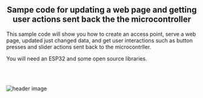 <b><h2><center>Sampe code for updating a web page and getting user actions sent back the the microcontroller</center></h1></b>

This sample code will show you how to create an access point, serve a web page, updated just changed data, and get user interactions such as button presses and slider actions sent back to the microcontrller.

You will need an ESP32 and some open source libraries.

<br>
<br>

![header image](https://raw.github.com/KrisKasprzak/ESP_WebPage/screen.png)
